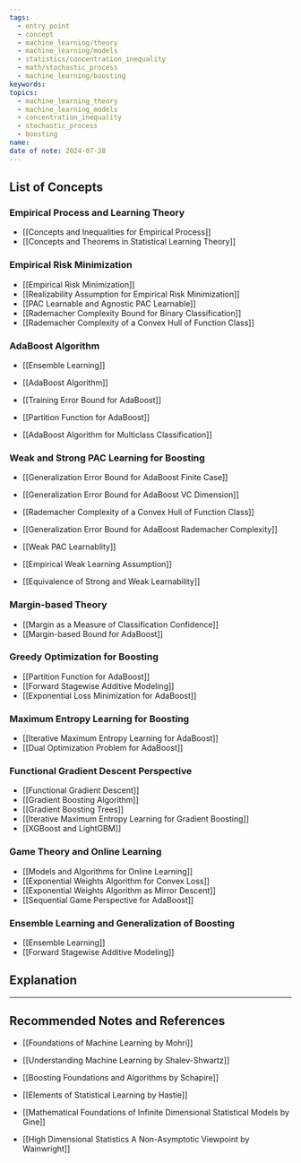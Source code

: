 ```yaml
---
tags:
  - entry_point
  - concept
  - machine_learning/theory
  - machine_learning/models
  - statistics/concentration_inequality
  - math/stochastic_process
  - machine_learning/boosting
keywords: 
topics:
  - machine_learning_theory
  - machine_learning_models
  - concentration_inequality
  - stochastic_process
  - boosting
name: 
date of note: 2024-07-28
---
```


## List of Concepts

### Empirical Process and Learning Theory

- [[Concepts and Inequalities for Empirical Process]]
- [[Concepts and Theorems in Statistical Learning Theory]]

### Empirical Risk Minimization

- [[Empirical Risk Minimization]]
- [[Realizability Assumption for Empirical Risk Minimization]]
- [[PAC Learnable and Agnostic PAC Learnable]]
- [[Rademacher Complexity Bound for Binary Classification]]
- [[Rademacher Complexity of a Convex Hull of Function Class]]

### AdaBoost Algorithm

- [[Ensemble Learning]]
- [[AdaBoost Algorithm]]
- [[Training Error Bound for AdaBoost]]
- [[Partition Function for AdaBoost]]

- [[AdaBoost Algorithm for Multiclass Classification]]

### Weak and Strong PAC Learning for Boosting

- [[Generalization Error Bound for AdaBoost Finite Case]]
- [[Generalization Error Bound for AdaBoost VC Dimension]]

- [[Rademacher Complexity of a Convex Hull of Function Class]]
- [[Generalization Error Bound for AdaBoost Rademacher Complexity]]

- [[Weak PAC Learnablity]]
- [[Empirical Weak Learning Assumption]]
- [[Equivalence of Strong and Weak Learnability]]

### Margin-based Theory

- [[Margin as a Measure of Classification Confidence]]
- [[Margin-based Bound for AdaBoost]]

### Greedy Optimization for Boosting

- [[Partition Function for AdaBoost]]
- [[Forward Stagewise Additive Modeling]]
- [[Exponential Loss Minimization for AdaBoost]]


### Maximum Entropy Learning for Boosting

- [[Iterative Maximum Entropy Learning for AdaBoost]]
- [[Dual Optimization Problem for AdaBoost]]

### Functional Gradient Descent Perspective

- [[Functional Gradient Descent]]
- [[Gradient Boosting Algorithm]]
- [[Gradient Boosting Trees]]
- [[Iterative Maximum Entropy Learning for Gradient Boosting]]
- [[XGBoost and LightGBM]]

### Game Theory and Online Learning

- [[Models and Algorithms for Online Learning]]
- [[Exponential Weights Algorithm for Convex Loss]]
- [[Exponential Weights Algorithm as Mirror Descent]]
- [[Sequential Game Perspective for AdaBoost]]


### Ensemble Learning and Generalization of Boosting

- [[Ensemble Learning]]
- [[Forward Stagewise Additive Modeling]]



## Explanation





-----------
##  Recommended Notes and References

- [[Foundations of Machine Learning by Mohri]]
- [[Understanding Machine Learning by Shalev-Shwartz]]
- [[Boosting Foundations and Algorithms by Schapire]]
- [[Elements of Statistical Learning by Hastie]]



- [[Mathematical Foundations of Infinite Dimensional Statistical Models by Gine]]
- [[High Dimensional Statistics A Non-Asymptotic Viewpoint by Wainwright]]
